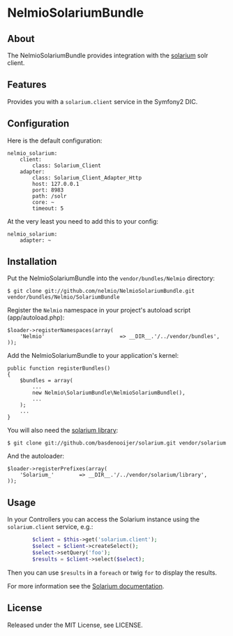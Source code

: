 # NelmioSolariumBundle

## About

The NelmioSolariumBundle provides integration with the [solarium](http://www.solarium-project.org)
solr client.

## Features

Provides you with a `solarium.client` service in the Symfony2 DIC.

## Configuration

Here is the default configuration:

    nelmio_solarium:
        client:
            class: Solarium_Client
        adapter:
            class: Solarium_Client_Adapter_Http
            host: 127.0.0.1
            port: 8983
            path: /solr
            core: ~
            timeout: 5

At the very least you need to add this to your config:

    nelmio_solarium:
        adapter: ~

## Installation

Put the NelmioSolariumBundle into the ``vendor/bundles/Nelmio`` directory:

    $ git clone git://github.com/nelmio/NelmioSolariumBundle.git vendor/bundles/Nelmio/SolariumBundle

Register the `Nelmio` namespace in your project's autoload script (app/autoload.php):

    $loader->registerNamespaces(array(
        'Nelmio'                        => __DIR__.'/../vendor/bundles',
    ));

Add the NelmioSolariumBundle to your application's kernel:

    public function registerBundles()
    {
        $bundles = array(
            ...
            new Nelmio\SolariumBundle\NelmioSolariumBundle(),
            ...
        );
        ...
    }

You will also need the [solarium library](https://github.com/basdenooijer/solarium):

    $ git clone git://github.com/basdenooijer/solarium.git vendor/solarium

And the autoloader:

    $loader->registerPrefixes(array(
        'Solarium_'        => __DIR__.'/../vendor/solarium/library',
    ));

## Usage

In your Controllers you can access the Solarium instance using the `solarium.client` service, e.g.:

```php
        $client = $this->get('solarium.client');
        $select = $client->createSelect();
        $select->setQuery('foo');
        $results = $client->select($select);
```

Then you can use `$results` in a `foreach` or twig `for` to display the results.

For more information see the [Solarium documentation](http://www.solarium-project.org/documentation/).

## License

Released under the MIT License, see LICENSE.
